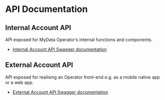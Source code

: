 # API Documentation

## Internal Account API
API exposed for MyData Operator’s internal functions and components.

- [Internal Account API Swagger documentation](http://editor.swagger.io/#/?import=https://raw.githubusercontent.com/mydata-sdk/mydata-sdk-1.x/master/Account/doc/api/account_api_internal.yaml)

## External Account API
API exposed for realising an Operator front-end e.g. as a mobile native app or a web app.

- [External Account API Swagger documentation](http://editor.swagger.io/#/?import=https://raw.githubusercontent.com/mydata-sdk/mydata-sdk-1.x/master/Account/doc/api/account_api_external.yaml)